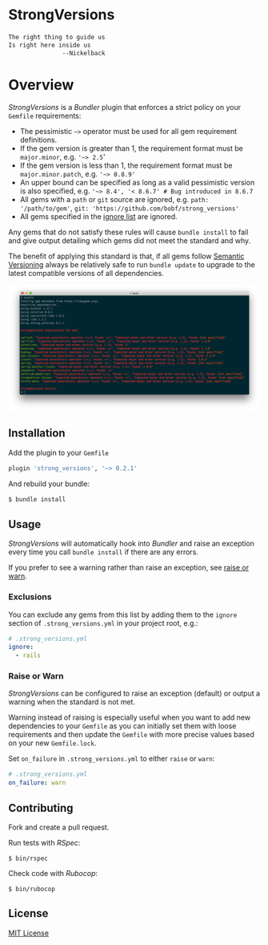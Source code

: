 # StrongVersions

```
The right thing to guide us
Is right here inside us
               --Nickelback
```

# Overview

_StrongVersions_ is a _Bundler_ plugin that enforces a strict policy on your `Gemfile` requirements:

* The pessimistic `~>` operator must be used for all gem requirement definitions.
* If the gem version is greater than 1, the requirement format must be `major.minor`, e.g. `'~> 2.5`'
* If the gem version is less than 1, the requirement format must be `major.minor.patch`, e.g. `'~> 0.8.9'`
* An upper bound can be specified as long as a valid pessimistic version is also specified, e.g. `'~> 8.4', '< 8.6.7' # Bug introduced in 8.6.7`
* All gems with a `path` or `git` source are ignored, e.g. `path: '/path/to/gem'`, `git: 'https://github.com/bobf/strong_versions'`
* All gems specified in the [ignore list](#ignore) are ignored.

Any gems that do not satisfy these rules will cause `bundle install` to fail and give output detailing which gems did not meet the standard and why.

The benefit of applying this standard is that, if all gems follow [Semantic Versioning](https://semver.org/) always be relatively safe to run `bundle update` to upgrade to the latest compatible versions of all dependencies.

![StrongVersions](doc/images/strong-versions-example.png)

## Installation

Add the plugin to your `Gemfile`

```ruby
plugin 'strong_versions', '~> 0.2.1'
```

And rebuild your bundle:

```bash
$ bundle install
```

## Usage

_StrongVersions_ will automatically hook into _Bundler_ and raise an exception every time you call `bundle install` if there are any errors.

If you prefer to see a warning rather than raise an exception, see [raise or warn](#raise_or_warn).

### Exclusions

<a name="ignore"></a>You can exclude any gems from this list by adding them to the `ignore` section of `.strong_versions.yml` in your project root, e.g.:

```yaml
# .strong_versions.yml
ignore:
  - rails
```

### Raise or Warn

<a name="raise_or_warn"></a>_StrongVersions_ can be configured to raise an exception (default) or output a warning when the standard is not met.

Warning instead of raising is especially useful when you want to add new dependencies to your `Gemfile` as you can initially set them with loose requirements and then update the `Gemfile` with more precise values based on your new `Gemfile.lock`.

Set `on_failure` in `.strong_versions.yml` to either `raise` or `warn`:

```yaml
# .strong_versions.yml
on_failure: warn
```

## Contributing

Fork and create a pull request.

Run tests with _RSpec_:

```
$ bin/rspec
```

Check code with _Rubocop_:

```
$ bin/rubocop
```

## License

[MIT License](LICENSE)
